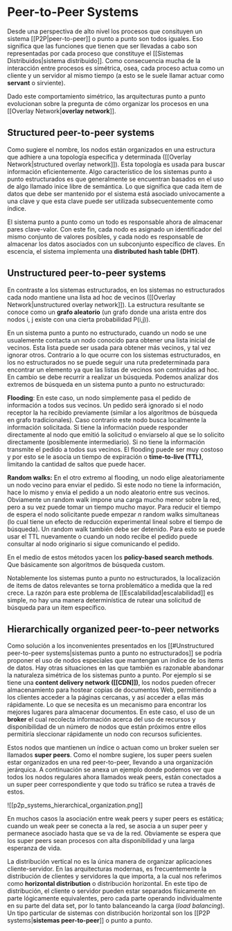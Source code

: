 # Peer-to-Peer Systems
Desde una perspectiva de alto nivel los procesos que consituyen un sistema [[P2P|peer-to-peer]] o punto a punto son todos iguales. Eso significa que las funciones que tienen que ser llevadas a cabo son representadas por cada proceso que constituye el [[Sistemas Distribuidos|sistema distribuido]]. Como consecuencia mucha de la interacción entre procesos es simétrica, osea, cada proceso actua como un cliente y un servidor al mismo tiempo (a esto se le suele llamar actuar como **servant** o sirviente).

Dado este comportamiento simétrico, las arquitecturas punto a punto evolucionan sobre la pregunta de cómo organizar los procesos en una [[Overlay Network|**overlay network**]].

## Structured peer-to-peer systems
Como sugiere el nombre, los nodos están organizados en una estructura que adhiere a una topología específica y determinada ([[Overlay Network|structured overlay network]]). Esta topología es usada para buscar información eficientemente. Algo característico de los sistemas punto a punto estructurados es que generalmente se encuentran basados en el uso de algo llamado inice libre de semántica. Lo que significa que cada item de datos que debe ser mantenido por el sistema está asociado univocamente a una clave y que esta clave puede ser utilizada subsecuentemente como índice.

El sistema punto a punto como un todo es responsable ahora de almacenar pares clave-valor. Con este fin, cada nodo es asignado un identificador del mismo conjunto de valores posíbles, y cada nodo es responsable de almacenar los datos asociados con un subconjunto específico de claves. En escencia, el sistema implementa una **distributed hash table (DHT)**.

## Unstructured peer-to-peer systems
En contraste a los sistemas estructurados, en los sistemas no estructurados cada nodo mantiene una lista ad hoc de vecinos ([[Overlay Network|unstructured overlay network]]). La estructura resultante se conoce como un **grafo aleatorio** (un grafo donde una arista entre dos nodos i, j existe con una cierta probabilidad P(i,j)).

En un sistema punto a punto no estructurado, cuando un nodo se une usualemente contacta un nodo conocido para obtener una lista inicial de vecinos. Esta lista puede ser usada para obtener más vecinos, y tal vez ignorar otros. Contrario a lo que ocurre con los sistemas estructurados, en los no estructurados no se puede seguir una ruta predeterminada para encontrar un elemento ya que las listas de vecinos son contruidas ad hoc. En cambio se debe recurrir a realizar un búsqueda. Podemos analizar dos extremos de búsqueda en un sistema punto a punto no estructurado:

**Flooding**: En este caso, un nodo simplemente pasa el pedido de información a todos sus vecinos. Un pedido será ignorado si el nodo receptor la ha recibido previamente (similar a los algorítmos de búsqueda en grafo tradicionales). Caso contrario este nodo busca localmente la información solicitada. Si tiene la información puede responder directamente al nodo que emitió la solicitud o enviarselo al que se lo solicito directamente (posiblemente intermediario). Si no tiene la información transmite el pedido a todos sus vecinos.
El flooding puede ser muy costoso y por esto se le asocia un tiempo de expiración o **time-to-live (TTL)**, limitando la cantidad de saltos que puede hacer.

**Random walks:** En el otro extremo al flooding, un nodo elige aleatoriamente un nodo vecino para enviar el pedido. Si este nodo no tiene la información, hace lo mismo y envia el pedido a un nodo aleatorio entre sus vecinos.
Obviamente un random walk impone una carga mucho menor sobre la red, pero a su vez puede tomar un tiempo mucho mayor. Para reducir el tiempo de espera el nodo solicitante puede empezar *n* random walks simultaneas (lo cual tiene un efecto de reducción experimental lineal sobre el tiempo de búsqueda).
Un random walk también debe ser detenido. Para esto se puede usar el TTL nuevamente o cuando un nodo recibe el pedido puede consultar al nodo originario si sigue comunicando el pedido.

En el medio de estos métodos yacen los **policy-based search methods**. Que básicamente son algoritmos de búsqueda custom.

Notablemente los sistemas punto a punto no estructurados, la localización de items de datos relevantes se torna problemático a medida que la red crece. La razón para este problema de [[Escalabilidad|escalabilidad]] es simple, no hay una manera determinística de rutear una solicitud de búsqueda para un item específico.

## Hierarchically organized peer-to-peer networks
Como solución a los inconvenientes presentados en los [[#Unstructured peer-to-peer systems|sistemas punto a punto no estructurados]] se podría proponer el uso de nodos especiales que mantengan un índice de los items de datos.
Hay otras situaciones en las que también es razonable abandonar la naturaleza simétrica de los sistemas punto a punto. Por ejemplo si se tiene una **content delivery network ([[CDN]])**, los nodos pueden ofrecer almacenamiento para hostear copias de documentos Web, permitiendo a los clientes acceder a la páginas cercanas, y así acceder a ellas más rápidamente. Lo que se necesita es un mecanismo para encontrar los mejores lugares para almacenar documentos. En este caso, el uso de un **broker** el cual recolecta información acerca del uso de recursos y disponibilidad de un número de nodos que están próximos entre ellos permitiría sleccionar rápidamente un nodo con recursos suficientes.

Estos nodos que mantienen un índice o actuan como un broker suelen ser llamados **super peers**. Como el nombre sugiere, los super peers suelen estar organizados en una red peer-to-peer, llevando a una organización jerárquica. A continuación se anexa un ejemplo donde podemos ver que todos los nodos regulares ahora llamados weak peers, están conectados a un super peer correspondiente y que todo su tráfico se rutea a través de estos.

![[p2p_systems_hierarchical_organization.png]]

En muchos casos la asociación entre weak peers y super peers es estática; cuando un weak peer se conecta a la red, se asocia a un super peer y permanece asociado hasta que se va de la red. Obviamente se espera que los super peers sean procesos con alta disponibilidad y una larga esperanza de vida.

La distribución vertical no es la única manera de organizar aplicaciones cliente-servidor. En las arquitecturas modernas, es frecuentemente la distribución de clientes y servidores la que importa, a la cual nos referimos como **horizontal distribution** o distribución horizontal. En este tipo de distribución, el cliente o servidor pueden estar separados físicamente en parte lógicamente equivalentes, pero cada parte operando individualmente en su parte del data set, por lo tanto balanceando la carga (*load balancing*). Un tipo particular de sistemas con distribución horizontal son los [[P2P systems|**sistemas peer-to-peer**]] o punto a punto.